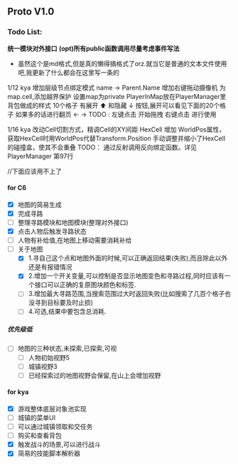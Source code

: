
## Proto V1.0 
### Todo List:
**统一模块对外接口**
**(opt)所有public函数调用尽量考虑事件写法**


* 虽然这个是md格式,但是真的懒得搞格式了orz.就当它是普通的文本文件使用吧,我更新了什么都会在这里写一条的

1/12 kya
增加层级节点绑定模式 name -> Parent.Name
增加右键拖动摄像机
为map.cell,添加越界保护 设置map为private
PlayerInMap放在PlayerManager里
背包做成的样式 10个格子 有展开 ⬆ 和隐藏 ↓ 按钮,展开可以看见下面的20个格子 如果多的话进行翻页 ← →
TODO : 左键点击 开始拖拽 右键点击 进行使用

1/16 kya
改动Cell切割方式，精调Cell的XY间距
HexCell 增加 WorldPos属性，获取HexCell时用WorldPos代替Transform.Position
手动调整并缩小了HexCell的碰撞盒，使其不会重叠
TODO： 通过反射调用反向绑定函数。详见PlayerManager 第97行


//下面应该用不上了
#### for C6
 - [x] 地图的简易生成
 - [x] 完成寻路
 - [ ] 整理寻路模块和地图模块(整理对外接口)
 - [x] 点击人物后触发寻路状态
 - [ ] 人物有补给值,在地图上移动需要消耗补给
 - [ ] 关于地图
      - [x] 1.寻自己这个点和地图外面的时候,可以正确返回结果(失败),而且除此以外还是有报错情况
      - [x] 2.增加一个开关变量,可以控制是否显示地图变色和寻路过程,同时应该有一个接口可以正确的复原图块颜色和标签.
      - [ ] 3.增加最大寻路范围,当搜索范围过大时返回失败(比如搜索了几百个格子也没寻到目标要及时止损)
      - [ ] 4.可选,结果中要包含总消耗.
##### 优先级低
 - [ ] 地图的三种状态,未探索,已探索,可视
     - [ ] 人物初始视野5
     - [ ] 城镇视野3
     - [ ] 已经探索过的地图视野会保留,在山上会增加视野
#### for kya
 - [x] 游戏整体底层对象池实现
 - [ ] 城镇的菜单UI
 - [ ] 可以通过城镇领取和交任务
 - [ ] 购买和查看背包
 - [x] 触发战斗的场景,可以进行战斗
 - [x] 简易的技能脚本解析器
